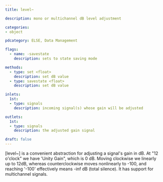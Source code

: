 ```yaml
---
title: level~

description: mono or multichannel dB level adjustment

categories:
- object

pdcategory: ELSE, Data Management

flags:
  - name: -savestate
    description: sets to state saving mode

methods:
  - type: set <float>
    description: set dB value
  - type: savestate <float>
    description: set dB value

inlets:
  1st:
  - type: signals
    description: incoming signal(s) whose gain will be adjusted

outlets:
  1st:
  - type: signals
    description: the adjusted gain signal

draft: false
---
```


[level~] is a convenient abstraction for adjusting a signal's gain in dB. At "12 o'clock" we have 'Unity Gain", which is 0 dB. Moving clockwise we linearly up to 12dB, whereas counterclockwise moves nonlinearly to -100, and reaching '-100' effectively means -inf dB (total silence). It has support for multichannel signals.

